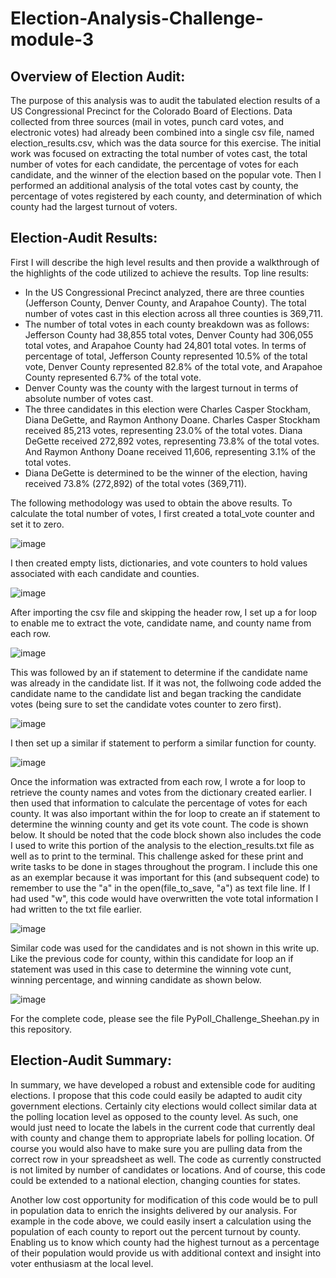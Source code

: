 # Election-Analysis-Challenge-module-3

## Overview of Election Audit: 
The purpose of this analysis was to audit the tabulated election results of a US Congressional Precinct for the Colorado Board of Elections.  Data collected from three sources (mail in votes, punch card votes, and electronic votes) had already been combined into a single csv file, named election_results.csv, which was the data source for this exercise.  The initial work was focused on extracting the total number of votes cast, the total number of votes for each candidate, the percentage of votes for each candidate, and the winner of the election based on the popular vote.  Then I performed an additional analysis of the total votes cast by county, the percentage of votes registered by each county, and determination of which county had the largest turnout of voters.

## Election-Audit Results: 
First I will describe the high level results and then provide a walkthrough of the highlights of the code utilized to achieve the results. 
Top line results:
- In the US Congressional Precinct analyzed, there are three counties (Jefferson County, Denver County, and Arapahoe County).  The total number of votes cast in this election across all three counties is 369,711.
- The number of total votes in each county breakdown was as follows: Jefferson County had 38,855 total votes, Denver County had 306,055 total votes, and Arapahoe County had 24,801 total votes.  In terms of percentage of total, Jefferson County represented 10.5% of the total vote, Denver County represented 82.8% of the total vote, and Arapahoe County represented 6.7% of the total vote.
- Denver County was the county with the largest turnout in terms of absolute number of votes cast.
- The three candidates in this election were Charles Casper Stockham, Diana DeGette, and Raymon Anthony Doane.  Charles Casper Stockham received 85,213 votes, representing 23.0% of the total votes.  Diana DeGette received 272,892 votes, representing 73.8% of the total votes.  And Raymon Anthony Doane received 11,606, representing 3.1% of the total votes.
- Diana DeGette is determined to be the winner of the election, having received 73.8% (272,892) of the total votes (369,711).

The following methodology was used to obtain the above results.  To calculate the total number of votes, I first created a total_vote counter and set it to zero.

![image](https://user-images.githubusercontent.com/90977689/136279087-7b3b9a8a-27e4-46c5-8757-0267dec7b306.png)

I then created empty lists, dictionaries, and vote counters to hold values associated with each candidate and counties.

![image](https://user-images.githubusercontent.com/90977689/136279940-75cc0119-ffda-41d3-9ef0-cab42a185e90.png)

After importing the csv file and skipping the header row, I set up a for loop to enable me to extract the vote, candidate name, and county name from each row.  

![image](https://user-images.githubusercontent.com/90977689/136281246-d94b05ea-2910-4dd0-a55e-7fc6935ae03d.png)

This was followed by an if statement to determine if the candidate name was already in the candidate list.  If it was not, the follwoing code added the candidate name to the candidate list and began tracking the candidate votes (being sure to set the candidate votes counter to zero first).

![image](https://user-images.githubusercontent.com/90977689/136281703-1f5c37d7-22f8-474e-8d73-3b25662d6cf4.png)

I then set up a similar if statement to perform a similar function for county.

![image](https://user-images.githubusercontent.com/90977689/136281911-2f21dcaf-d212-4181-90c1-de1154d53c1e.png)

Once the information was extracted from each row, I wrote a for loop to retrieve the county names and votes from the dictionary created earlier.  I then used that information to calculate the percentage of votes for each county.  It was also important within the for loop to create an if statement to determine the winning county and get its vote count.  The code is shown below.  It should be noted that the code block shown also includes the code I used to write this portion of the analysis to the election_results.txt file as well as to print to the terminal.  This challenge asked for these print and write tasks to be done in stages throughout the program.  I include this one as an exemplar because it was important for this (and subsequent code) to remember to use the "a" in the open(file_to_save, "a") as text file line.  If I had used "w", this code would have overwritten the vote total information I had written to the txt file earlier.



![image](https://user-images.githubusercontent.com/90977689/136288664-2f585645-3846-4a7b-93ef-fd8d74fddfeb.png)

Similar code was used for the candidates and is not shown in this write up.  Like the previous code for county, within this candidate for loop an if statement was used in this case to determine the winning vote cunt, winning percentage, and winning candidate as shown below.

![image](https://user-images.githubusercontent.com/90977689/136290775-1cab6573-e0bd-4b37-933c-92d94cb331bf.png)

For the complete code, please see the file PyPoll_Challenge_Sheehan.py in this repository.


## Election-Audit Summary: 

In summary, we have developed a robust and extensible code for auditing elections.  I propose that this code could easily be adapted to audit city government elections.  Certainly city elections would collect similar data at the polling location level as opposed to the county level.  As such, one would just need to locate the labels in the current code that currently deal with county and change them to appropriate labels for polling location.  Of course you would also have to make sure you are pulling data from the correct row in your spreadsheet as well. The code as currently constructed is not limited by number of candidates or locations.  And of course, this code could be extended to a national election, changing counties for states.

Another low cost opportunity for modification of this code would be to pull in population data to enrich the insights delivered by our analysis.  For example in the code above, we could easily insert a calculation using the population of each county to report out the percent turnout by county.  Enabling us to know which county had the highest turnout as a percentage of their population would provide us with additional context and insight into voter enthusiasm at the local level. 
